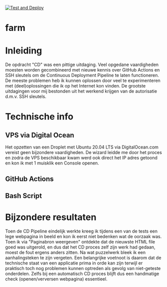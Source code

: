 [![Test and Deploy](https://github.com/LiekeG9/farm/actions/workflows/main.yml/badge.svg)](https://github.com/LiekeG9/farm/actions/workflows/main.yml)


# farm

Inleiding
=========
De opdracht "CD" was een pittige uitdaging. Veel opgedane vaardigheden moesten worden gecombineerd met nieuwe kennis over GitHub Actions en SSH sleutels om de Continuous Deployment Pipeline te laten functioneren.
De meeste problemen heb ik kunnen oplossen door veel te experimenteren met (deel)oplossingen die ik op het Internet kon vinden.
De grootste uitdagingen voor mij bestonden uit het werkend krijgen van de autorisatie d.m.v. SSH sleutels.

Technische info
===============
VPS via Digital Ocean
---------------------
Het opzetten van een Droplet met Ubuntu 20.04 LTS via DigitalOcean.com vereist geen bijzondere vaardigheden. De wizard leidde me door het proces en zodra de VPS beschikbaar kwam werd ook direct het IP adres getoond en kon ik met 1 muisklik een Console openen.

GitHub Actions
--------------


Bash Script
-----------

Bijzondere resultaten
=====================
Toen de CD Pipeline eindelijk werkte kreeg ik tijdens een van de tests een lege webpagina in beeld en kon ik eerst niet bedenken wat de oorzaak was. Toen ik via "Paginabron weergeven" ontdekte dat de nieuwste HTML file goed was uitgerold, en dus dat het CD proces zelf zijn werk had gedaan, moest de fout ergens anders zitten. Na wat puzzelwerk bleek ik een aanhalingsteken te zijn vergeten. Een belangrijke voetnoot is daarom dat de technische staat van een applicatie prima in orde kan zijn terwijl er praktisch toch nog problemen kunnen optreden als gevolg van niet-geteste onderdelen. Zelfs bij een automatisch CD proces blijft dus een handmatige check (openen/verversen webpagina) essentieel.
